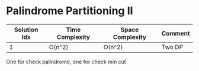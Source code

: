 # Palindrome Partitioning II

| Solution Idx | Time Complexity | Space Complexity | Comment |
| ------------ | --------------- | ---------------- | ------- |
| 1            | O(n^2)          | O(n^2)           | Two DP  |

One for check palindrome, one for check min cut
